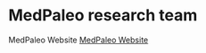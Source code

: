 MedPaleo research team
====================

MedPaleo Website [ MedPaleo Website ](https://medpaleo.github.io/)


